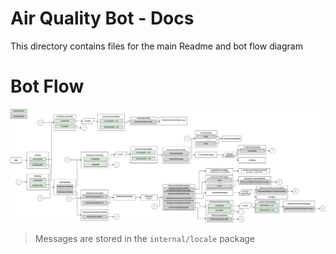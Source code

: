 # Air Quality Bot - Docs
This directory contains files for the main Readme and bot flow diagram


# Bot Flow
![bot flow img](bot-flow.png)
> Messages are stored in the `internal/locale` package
